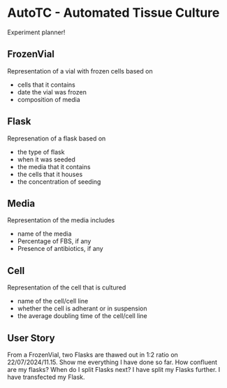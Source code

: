 # AutoTC - Automated Tissue Culture
Experiment planner!

## FrozenVial
Representation of a vial with frozen cells based on 
- cells that it contains
- date the vial was frozen
- composition of media

## Flask
Represenation of a flask based on
- the type of flask
- when it was seeded
- the media that it contains
- the cells that it houses
- the concentration of seeding

## Media
Representation of the media includes
- name of the media
- Percentage of FBS, if any
- Presence of antibiotics, if any

## Cell
Representation of the cell that is cultured
- name of the cell/cell line
- whether the cell is adherant or in suspension
- the average doubling time of the cell/cell line

## User Story
From a FrozenVial, two Flasks are thawed out in 1:2 ratio on 22/07/2024/11.15.
Show me everything I have done so far.
How confluent are my flasks?
When do I split Flasks next?
I have split my Flasks further.
I have transfected my Flask.